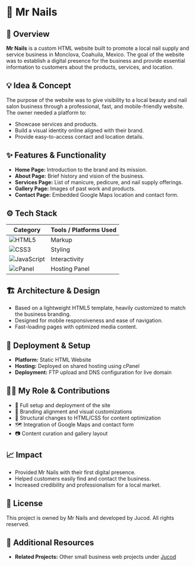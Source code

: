 # 💅 Mr Nails

## 🧭 Overview
**Mr Nails** is a custom HTML website built to promote a local nail supply and service business in Monclova, Coahuila, Mexico. The goal of the website was to establish a digital presence for the business and provide essential information to customers about the products, services, and location.

## 💡 Idea & Concept
The purpose of the website was to give visibility to a local beauty and nail salon business through a professional, fast, and mobile-friendly website. The owner needed a platform to:
- Showcase services and products.
- Build a visual identity online aligned with their brand.
- Provide easy-to-access contact and location details.

## ✨ Features & Functionality
- **Home Page:** Introduction to the brand and its mission.
- **About Page:** Brief history and vision of the business.
- **Services Page:** List of manicure, pedicure, and nail supply offerings.
- **Gallery Page:** Images of past work and products.
- **Contact Page:** Embedded Google Maps location and contact form.

## ⚙️ Tech Stack
| Category        | Tools / Platforms Used |
|----------------|------------------------|
| ![HTML5](https://img.shields.io/badge/HTML5-E34F26?logo=html5&logoColor=white&style=for-the-badge) | Markup |
| ![CSS3](https://img.shields.io/badge/CSS3-1572B6?logo=css3&logoColor=white&style=for-the-badge) | Styling |
| ![JavaScript](https://img.shields.io/badge/JavaScript-F7DF1E?logo=javascript&logoColor=black&style=for-the-badge) | Interactivity |
| ![cPanel](https://img.shields.io/badge/cPanel-FF6C2C?logo=cpanel&logoColor=white&style=for-the-badge) | Hosting Panel |

## 🏗 Architecture & Design
- Based on a lightweight HTML5 template, heavily customized to match the business branding.
- Designed for mobile responsiveness and ease of navigation.
- Fast-loading pages with optimized media content.

## 🚀 Deployment & Setup
- **Platform:** Static HTML Website
- **Hosting:** Deployed on shared hosting using cPanel
- **Deployment:** FTP upload and DNS configuration for live domain

## 🧑‍💻 My Role & Contributions
- 💼 Full setup and deployment of the site
- 🎨 Branding alignment and visual customizations
- 🧱 Structural changes to HTML/CSS for content optimization
- 🗺 Integration of Google Maps and contact form
- 📷 Content curation and gallery layout

## 📈 Impact
- Provided Mr Nails with their first digital presence.
- Helped customers easily find and contact the business.
- Increased credibility and professionalism for a local market.

## 🪪 License
This project is owned by Mr Nails and developed by Jucod. All rights reserved.

## 🔗 Additional Resources
- **Related Projects:** Other small business web projects under [Jucod](https://github.com/yourusername)
